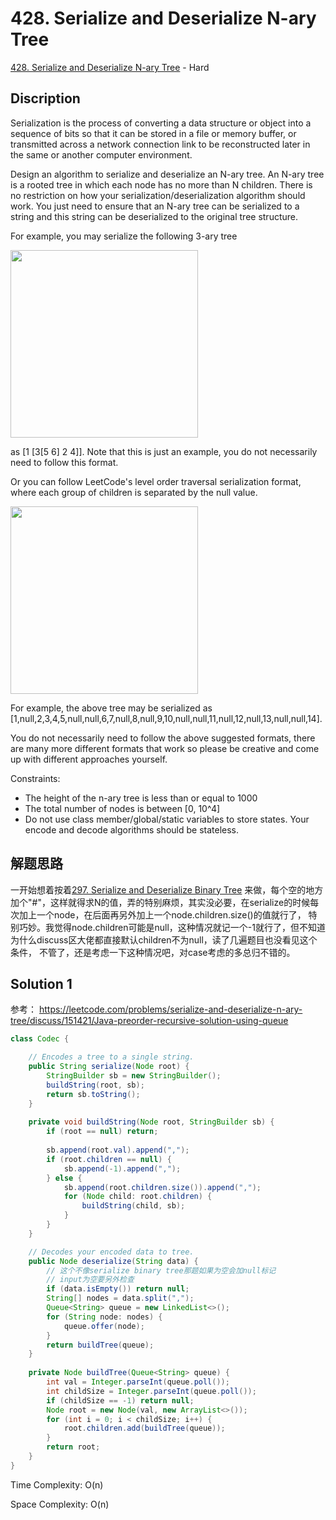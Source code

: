 # 428. Serialize and Deserialize N-ary Tree

[428. Serialize and Deserialize N-ary Tree](https://leetcode.com/problems/serialize-and-deserialize-n-ary-tree/) - Hard

## Discription
Serialization is the process of converting a data structure or object into a sequence of bits so that it can be stored in a file or memory buffer, or transmitted across a network connection link to be reconstructed later in the same or another computer environment.

Design an algorithm to serialize and deserialize an N-ary tree. An N-ary tree is a rooted tree in which each node has no more than N children. There is no restriction on how your serialization/deserialization algorithm should work. You just need to ensure that an N-ary tree can be serialized to a string and this string can be deserialized to the original tree structure.

For example, you may serialize the following 3-ary tree

<img src="https://assets.leetcode.com/uploads/2018/10/12/narytreeexample.png" width=300 height=300>

as [1 [3[5 6] 2 4]]. Note that this is just an example, you do not necessarily need to follow this format.

Or you can follow LeetCode's level order traversal serialization format, where each group of children is separated by the null value.

<img src="https://assets.leetcode.com/uploads/2019/11/08/sample_4_964.png" width=300 height=300>

For example, the above tree may be serialized as [1,null,2,3,4,5,null,null,6,7,null,8,null,9,10,null,null,11,null,12,null,13,null,null,14].

You do not necessarily need to follow the above suggested formats, there are many more different formats that work so please be creative and come up with different approaches yourself.

Constraints:

+ The height of the n-ary tree is less than or equal to 1000
+ The total number of nodes is between [0, 10^4]
+ Do not use class member/global/static variables to store states. Your encode and decode algorithms should be stateless.

## 解题思路
一开始想着按着[297. Serialize and Deserialize Binary Tree](https://github.com/cswsq96/My-LeetCode-Solutions/blob/master/Problems/297.%20Serialize%20and%20Deserialize%20Binary%20Tree.md)
来做，每个空的地方加个"#"，这样就得求N的值，弄的特别麻烦，其实没必要，在serialize的时候每次加上一个node，在后面再另外加上一个node.children.size()的值就行了，
特别巧妙。我觉得node.children可能是null，这种情况就记一个-1就行了，但不知道为什么discuss区大佬都直接默认children不为null，读了几遍题目也没看见这个条件，
不管了，还是考虑一下这种情况吧，对case考虑的多总归不错的。
    
## Solution 1
参考： https://leetcode.com/problems/serialize-and-deserialize-n-ary-tree/discuss/151421/Java-preorder-recursive-solution-using-queue

```java
class Codec {

    // Encodes a tree to a single string.
    public String serialize(Node root) {
        StringBuilder sb = new StringBuilder();
        buildString(root, sb);
        return sb.toString();
    }
    
    private void buildString(Node root, StringBuilder sb) {
        if (root == null) return;
        
        sb.append(root.val).append(",");
        if (root.children == null) {
            sb.append(-1).append(",");
        } else {
            sb.append(root.children.size()).append(",");
            for (Node child: root.children) {
                buildString(child, sb);
            }
        }
    }

    // Decodes your encoded data to tree.
    public Node deserialize(String data) {
        // 这个不像serialize binary tree那题如果为空会加null标记
        // input为空要另外检查
        if (data.isEmpty()) return null;
        String[] nodes = data.split(",");
        Queue<String> queue = new LinkedList<>();
        for (String node: nodes) {
            queue.offer(node);
        }
        return buildTree(queue);
    }
    
    private Node buildTree(Queue<String> queue) {
        int val = Integer.parseInt(queue.poll());
        int childSize = Integer.parseInt(queue.poll());
        if (childSize == -1) return null;
        Node root = new Node(val, new ArrayList<>());
        for (int i = 0; i < childSize; i++) {
            root.children.add(buildTree(queue));
        }
        return root;
    }
}
```
Time Complexity: O(n)

Space Complexity: O(n)

